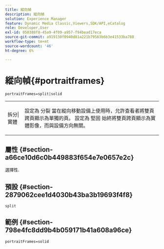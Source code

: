 ```yaml
---
title: 縱向幀
description: 縱向幀
solution: Experience Manager
feature: Dynamic Media Classic,Viewers,SDK/API,eCatalog
role: Developer,User
exl-id: 050388f8-45a9-4f09-a957-f94bead17eca
source-git-commit: a919130f0940d81a221b79563b6b3e41533ba788
workflow-type: tm+mt
source-wordcount: '46'
ht-degree: 6%

---
```


# 縱向幀{#portraitframes}

`portraitFrames=split|solid`

<table id="table_1D425B7685D448459CD3FE8D683C813C"> 
 <tbody> 
  <tr> 
   <td colname="col1"> <p> <span class="codeph"> 拆分|實體</span> </p> </td> 
   <td colname="col2"> <p>設定為 <span class="codeph"> 分裂</span> 當在縱向移動設備上使用時，允許查看者將雙頁跨頁顯示為單獨的頁。 設定為 <span class="codeph"> 堅固</span> 始終將雙頁跨頁顯示為實體影像，而與設備方向無關。 </p> </td> 
  </tr> 
 </tbody> 
</table>

## 屬性 {#section-a66ce10d6c0b449883f654e7e0657e2c}

選擇性.

## 預設 {#section-2879062cee1d4030b43ba3b19693f4f8}

`split`

## 範例 {#section-798e4fc8dd9b4b059171b41a608a96ce}

`portraitFrames=solid`
